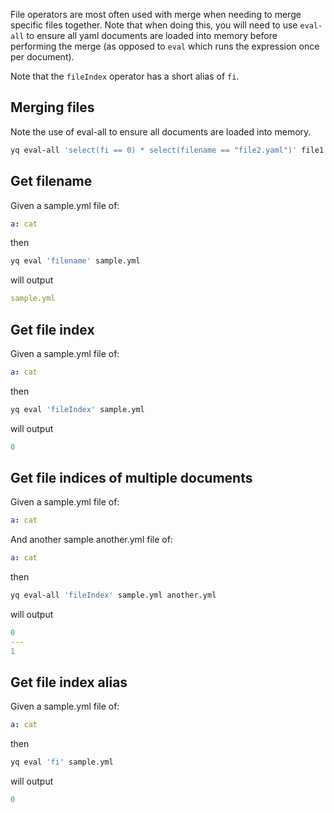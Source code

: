 File operators are most often used with merge when needing to merge specific files together. Note that when doing this, you will need to use `eval-all` to ensure all yaml documents are loaded into memory before performing the merge (as opposed to `eval` which runs the expression once per document).

Note that the `fileIndex` operator has a short alias of `fi`.

## Merging files
Note the use of eval-all to ensure all documents are loaded into memory.
```bash
yq eval-all 'select(fi == 0) * select(filename == "file2.yaml")' file1.yaml file2.yaml
```
## Get filename
Given a sample.yml file of:
```yaml
a: cat
```
then
```bash
yq eval 'filename' sample.yml
```
will output
```yaml
sample.yml
```

## Get file index
Given a sample.yml file of:
```yaml
a: cat
```
then
```bash
yq eval 'fileIndex' sample.yml
```
will output
```yaml
0
```

## Get file indices of multiple documents
Given a sample.yml file of:
```yaml
a: cat
```
And another sample another.yml file of:
```yaml
a: cat
```
then
```bash
yq eval-all 'fileIndex' sample.yml another.yml
```
will output
```yaml
0
---
1
```

## Get file index alias
Given a sample.yml file of:
```yaml
a: cat
```
then
```bash
yq eval 'fi' sample.yml
```
will output
```yaml
0
```

